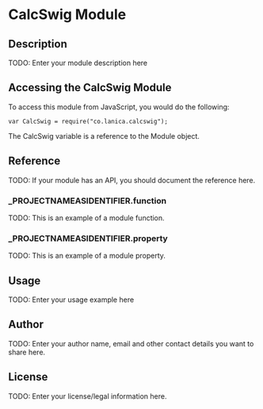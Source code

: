 # CalcSwig Module

## Description

TODO: Enter your module description here

## Accessing the CalcSwig Module

To access this module from JavaScript, you would do the following:

	var CalcSwig = require("co.lanica.calcswig");

The CalcSwig variable is a reference to the Module object.	

## Reference

TODO: If your module has an API, you should document
the reference here.

### ___PROJECTNAMEASIDENTIFIER__.function

TODO: This is an example of a module function.

### ___PROJECTNAMEASIDENTIFIER__.property

TODO: This is an example of a module property.

## Usage

TODO: Enter your usage example here

## Author

TODO: Enter your author name, email and other contact
details you want to share here. 

## License

TODO: Enter your license/legal information here.
